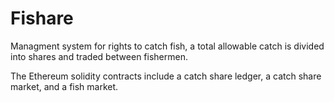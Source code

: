 # Fishare
Managment system for rights to catch fish, a total allowable catch is divided into shares and traded between fishermen.

The Ethereum solidity contracts include a catch share ledger, a catch share market, and a fish market.
